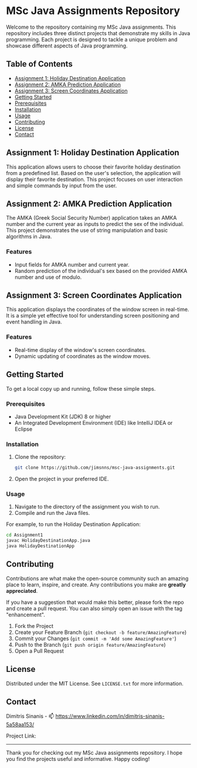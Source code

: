 # MSc Java Assignments Repository

Welcome to the repository containing my MSc Java assignments. This repository includes three distinct projects that demonstrate my skills in Java programming. Each project is designed to tackle a unique problem and showcase different aspects of Java programming.

## Table of Contents

- [Assignment 1: Holiday Destination Application](#assignment-1-holiday-destination-application)
- [Assignment 2: AMKA Prediction Application](#assignment-2-amka-prediction-application)
- [Assignment 3: Screen Coordinates Application](#assignment-3-screen-coordinates-application)
- [Getting Started](#getting-started)
- [Prerequisites](#prerequisites)
- [Installation](#installation)
- [Usage](#usage)
- [Contributing](#contributing)
- [License](#license)
- [Contact](#contact)

## Assignment 1: Holiday Destination Application

This application allows users to choose their favorite holiday destination from a predefined list. Based on the user's selection, the application will display their favorite destination. This project focuses on user interaction and simple commands by input from the user.

## Assignment 2: AMKA Prediction Application

The AMKA (Greek Social Security Number) application takes an AMKA number and the current year as inputs to predict the sex of the individual. This project demonstrates the use of string manipulation and basic algorithms in Java.

### Features

- Input fields for AMKA number and current year.
- Random prediction of the individual's sex based on the provided AMKA number and use of modulo.

## Assignment 3: Screen Coordinates Application

This application displays the coordinates of the window screen in real-time. It is a simple yet effective tool for understanding screen positioning and event handling in Java.

### Features

- Real-time display of the window's screen coordinates.
- Dynamic updating of coordinates as the window moves.

## Getting Started

To get a local copy up and running, follow these simple steps.

### Prerequisites

- Java Development Kit (JDK) 8 or higher
- An Integrated Development Environment (IDE) like IntelliJ IDEA or Eclipse

### Installation

1. Clone the repository:
   ```sh
   git clone https://github.com/jimsnns/msc-java-assignments.git
   ```
2. Open the project in your preferred IDE.

### Usage

1. Navigate to the directory of the assignment you wish to run.
2. Compile and run the Java files.

For example, to run the Holiday Destination Application:
```sh
cd Assignment1
javac HolidayDestinationApp.java
java HolidayDestinationApp
```

## Contributing

Contributions are what make the open-source community such an amazing place to learn, inspire, and create. Any contributions you make are **greatly appreciated**.

If you have a suggestion that would make this better, please fork the repo and create a pull request. You can also simply open an issue with the tag "enhancement".

1. Fork the Project
2. Create your Feature Branch (`git checkout -b feature/AmazingFeature`)
3. Commit your Changes (`git commit -m 'Add some AmazingFeature'`)
4. Push to the Branch (`git push origin feature/AmazingFeature`)
5. Open a Pull Request

## License

Distributed under the MIT License. See `LICENSE.txt` for more information.

## Contact

Dimitris Sinanis - 📫 https://www.linkedin.com/in/dimitris-sinanis-5a58aa153/

Project Link: 

---

Thank you for checking out my MSc Java assignments repository. I hope you find the projects useful and informative. Happy coding!
